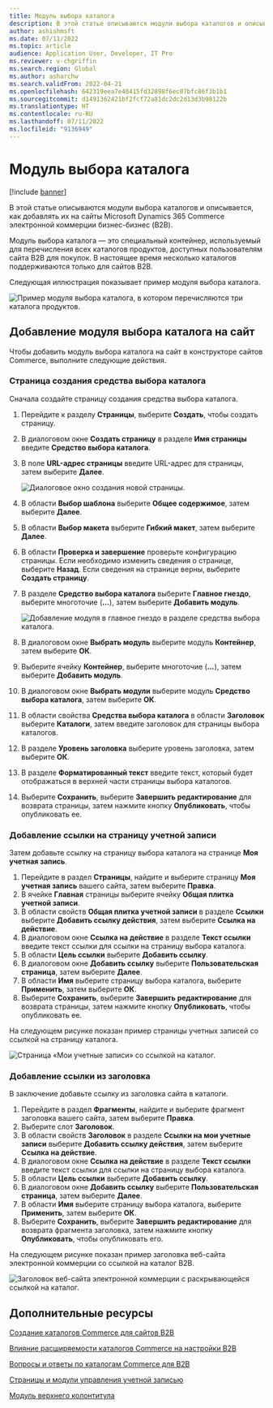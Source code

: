 ```yaml
---
title: Модуль выбора каталога
description: В этой статье описываются модули выбора каталогов и описывается, как добавлять их на сайты Microsoft Dynamics 365 Commerce электронной коммерции бизнес-бизнес (B2B).
author: ashishmsft
ms.date: 07/11/2022
ms.topic: article
audience: Application User, Developer, IT Pro
ms.reviewer: v-chgriffin
ms.search.region: Global
ms.author: asharchw
ms.search.validFrom: 2022-04-21
ms.openlocfilehash: 642319eea7e40415fd32898f6ec07bfc86f3b1b1
ms.sourcegitcommit: d1491362421bf2fcf72a81dc2dc2d13d3b98122b
ms.translationtype: HT
ms.contentlocale: ru-RU
ms.lasthandoff: 07/11/2022
ms.locfileid: "9136949"
---
```

# <a name="catalog-picker-module"></a>Модуль выбора каталога

[!include [banner](includes/banner.md)]

В этой статье описываются модули выбора каталогов и описывается, как добавлять их на сайты Microsoft Dynamics 365 Commerce электронной коммерции бизнес-бизнес (B2B).

Модуль выбора каталога — это специальный контейнер, используемый для перечисления всех каталогов продуктов, доступных пользователям сайта B2B для покупок. В настоящее время несколько каталогов поддерживаются только для сайтов B2B.

Следующая иллюстрация показывает пример модуля выбора каталога.

![Пример модуля выбора каталога, в котором перечисляются три каталога продуктов.](./media/Catalog-picker-sample.png)

## <a name="add-a-catalog-picker-module-to-your-site"></a>Добавление модуля выбора каталога на сайт

Чтобы добавить модуль выбора каталога на сайт в конструкторе сайтов Commerce, выполните следующие действия.

### <a name="create-a-catalog-picker-page"></a>Страница создания средства выбора каталога

Сначала создайте страницу создания средства выбора каталога.

1. Перейдите к разделу **Страницы**, выберите **Создать**, чтобы создать страницу.
1. В диалоговом окне **Создать страницу** в разделе **Имя страницы** введите **Средство выбора каталога**.
1. В поле **URL-адрес страницы** введите URL-адрес для страницы, затем выберите **Далее**.

    ![Диалоговое окно создания новой страницы.](./media/Create-catalog-picker-page.png)

1. В области **Выбор шаблона** выберите **Общее содержимое**, затем выберите **Далее**.
1. В области **Выбор макета** выберите **Гибкий макет**, затем выберите **Далее**.
1. В области **Проверка и завершение** проверьте конфигурацию страницы. Если необходимо изменить сведения о странице, выберите **Назад**. Если сведения на странице верны, выберите **Создать страницу**.
1. В разделе **Средство выбора каталога** выберите **Главное гнездо**, выберите многоточие (**...**), затем выберите **Добавить модуль**.

    ![Добавление модуля в главное гнездо в разделе средства выбора каталога.](./media/Author-web-page-catalog-picker-1.png)

1. В диалоговом окне **Выбрать модуль** выберите модуль **Контейнер**, затем выберите **ОК**.
1. Выберите ячейку **Контейнер**, выберите многоточие (**...**), затем выберите **Добавить модуль**.
1. В диалоговом окне **Выбрать модули** выберите модуль **Средство выбора каталога**, затем выберите **ОК**.
1. В области свойства **Средства выбора каталога** в области **Заголовок** выберите **Каталоги**, затем введите заголовок для страницы выбора каталогов.
1. В разделе **Уровень заголовка** выберите уровень заголовка, затем выберите **ОК**.
1. В разделе **Форматированный текст** введите текст, который будет отображаться в верхней части страницы выбора каталогов.
1. Выберите **Сохранить**, выберите **Завершить редактирование** для возврата страницы, затем нажмите кнопку **Опубликовать**, чтобы опубликовать ее.

### <a name="add-a-link-on-your-account-page"></a>Добавление ссылки на страницу учетной записи

Затем добавьте ссылку на страницу выбора каталога на странице **Моя учетная запись**.

1. Перейдите в раздел **Страницы**, найдите и выберите страницу **Моя учетная запись** вашего сайта, затем выберите **Правка**.
1. В ячейке **Главная** страницы выберите ячейку **Общая плитка учетной записи**. 
1. В области свойств **Общая плитка учетной записи** в разделе **Ссылки** выберите **Добавить ссылку действия**, затем выберите **Ссылка на действие**.
1. В диалоговом окне **Ссылка на действие** в разделе **Текст ссылки** введите текст ссылки для ссылки на страницу выбора каталога.
1. В области **Цель ссылки** выберите **Добавить ссылку**.
1. В диалоговом окне **Добавить ссылку** выберите **Пользовательская страница**, затем выберите **Далее**.
1. В области **Имя** выберите страницу выбора каталога, выберите **Применить**, затем выберите **ОК**.
1. Выберите **Сохранить**, выберите **Завершить редактирование** для возврата страницы, затем нажмите кнопку **Опубликовать**, чтобы опубликовать ее.

На следующем рисунке показан пример страницы учетных записей со ссылкой на страницу каталога.

![Страница «Мои учетные записи» со ссылкой на каталог.](./media/my-accounts.png)

### <a name="add-a-link-from-the-header"></a>Добавление ссылки из заголовка

В заключение добавьте ссылку из заголовка сайта в каталоги.

1. Перейдите в раздел **Фрагменты**, найдите и выберите фрагмент заголовка вашего сайта, затем выберите **Правка**.
1. Выберите слот **Заголовок**. 
1. В области свойств **Заголовок** в разделе **Ссылки на мои учетные записи** выберите **Добавить ссылку действия**, затем выберите **Ссылка на действие**.
1. В диалоговом окне **Ссылка на действие** в разделе **Текст ссылки** введите текст ссылки для ссылки на страницу выбора каталога.
1. В области **Цель ссылки** выберите **Добавить ссылку**.
1. В диалоговом окне **Добавить ссылку** выберите **Пользовательская страница**, затем выберите **Далее**.
1. В области **Имя** выберите страницу выбора каталога, выберите **Применить**, затем выберите **ОК**.
1. Выберите **Сохранить**, выберите **Завершить редактирование** для возврата фрагмента заголовка, затем нажмите кнопку **Опубликовать**, чтобы опубликовать его.

На следующем рисунке показан пример заголовка веб-сайта электронной коммерции со ссылкой на каталог B2B.

![Заголовок веб-сайта электронной коммерции с раскрывающейся ссылкой на каталог.](./media/catalog-in-header.png)


## <a name="additional-resources"></a>Дополнительные ресурсы 

[Создание каталогов Commerce для сайтов B2B](catalogs-b2b-sites.md)

[Влияние расширяемости каталогов Commerce на настройки B2B](catalogs-b2b-sites-dev.md)

[Вопросы и ответы по каталогам Commerce для B2B](catalogs-b2b-sites-FAQ.md)

[Страницы и модули управления учетной записью](account-management.md)

[Модуль верхнего колонтитула](author-header-module.md)
